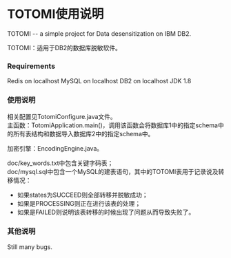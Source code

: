 # TOTOMI使用说明
TOTOMI -- a simple project for Data desensitization on IBM DB2.

TOTOMI：适用于DB2的数据库脱敏软件。  

### Requirements
Redis on localhost
MySQL on localhost
DB2 on localhost
JDK 1.8

### 使用说明
相关配置见TotomiConfigure.java文件。  
主函数：TotomiApplication.main()，调用该函数会将数据库1中的指定schema中的所有表结构和数据导入数据库2中的指定schema中。  

加密引擎：EncodingEngine.java。  

doc/key_words.txt中包含关键字码表；  
doc/mysql.sql中包含一个MySQL的建表语句，其中的TOTOMI表用于记录说及转移情况：

- 如果states为SUCCEED则全部转移并脱敏成功；
- 如果是PROCESSING则正在进行该表的处理；
- 如果是FAILED则说明该表转移的时候出现了问题从而导致失败了。

### 其他说明
Still many bugs.